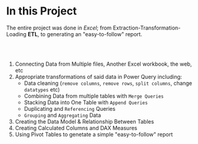 # In this Project
The entire project was done in *Excel*; from Extraction-Transformation-Loading **ETL**, to generating an "easy-to-follow" report.


&nbsp;&nbsp;  
&nbsp;&nbsp;  


1.	Connecting Data from Multiple files, Another Excel workbook, the web, etc
2.	Appropriate transformations of said data in Power Query including:
    * Data cleaning (`remove columns`, `remove rows`, `split columns`, change `datatypes` etc)
    * Combining Data from multiple tables with `Merge Queries`
    * Stacking Data into One Table with `Append Queries`
    * Duplicating and `Referencing` Queries
    * `Grouping` and `Aggregating` Data
4.	Creating the Data Model & Relationship Between Tables
5.	Creating Calculated Columns and DAX Measures
7.	Using Pivot Tables to genetate a simple "easy-to-follow" report



&nbsp;&nbsp;  
&nbsp;&nbsp;  

